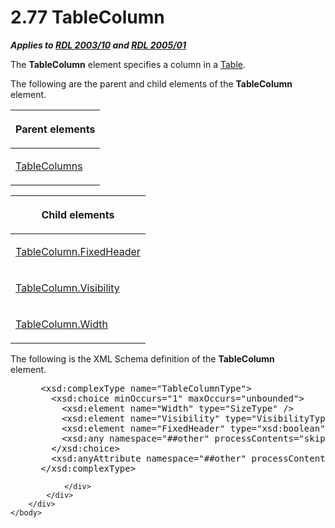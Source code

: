 <html dir="LTR" xmlns:mshelp="http://msdn.microsoft.com/mshelp" xmlns:ddue="http://ddue.schemas.microsoft.com/authoring/2003/5" xmlns:xlink="http://www.w3.org/1999/xlink" xmlns:tool="http://www.microsoft.com/tooltip">
    <head>
        <meta http-equiv="Content-Type" content="text/html; CHARSET=utf-8"></meta>
        <meta name="save" content="history"></meta>
        <title>2.77 TableColumn</title>
        <xml>
            <mshelp:toctitle title="2.77 TableColumn"></mshelp:toctitle>
            <mshelp:rltitle title="[MS-RDL]: TableColumn"></mshelp:rltitle>
            <mshelp:keyword index="A" term="b7098352-0939-46b5-ac72-54ab5a113711"></mshelp:keyword>
            <mshelp:attr name="DCSext.ContentType" value="open specification"></mshelp:attr>
            <mshelp:attr name="AssetID" value="b7098352-0939-46b5-ac72-54ab5a113711"></mshelp:attr>
            <mshelp:attr name="TopicType" value="kbRef"></mshelp:attr>
            <mshelp:attr name="DCSext.Title" value="[MS-RDL]: TableColumn" />
        </xml>
    </head>
    <body>
        <div id="header">
            <h1 class="heading">2.77 TableColumn</h1>
        </div>
        <div id="mainSection">
            <div id="mainBody">
                <div id="allHistory" class="saveHistory"></div>
                <div id="sectionSection0" class="section" name="collapseableSection">
                    

<p><b><i>Applies to </i></b><a href="a7e2ad00-07c8-4f6d-80ab-3ad55df7b233.htm"><b><i>RDL 2003/10</i></b></a><b>
<i>and </i></b><a href="3ebe2912-4958-4832-b391-cad1f5e13338.htm"><b><i>RDL 2005/01</i></b></a></p>

<p>The <b>TableColumn</b> element specifies a column in a <a href="660db744-699e-4ca3-a2d6-a5cab4bcf9b0.htm">Table</a>.</p>

<p>The following are the parent and child elements of the <b>TableColumn</b>
element.</p>

<table>
 <thead>
  <tr>
   <th>
   <p>Parent elements</p>
   </th>
  </tr>
 </thead>
 <tr>
  <td>
  <p><a href="b17c8664-e7b1-433a-ba80-eaf8574c38ff.htm">TableColumns</a>
  </p>
  </td>
 </tr>
</table>

<p> </p>

<table>
 <thead>
  <tr>
   <th>
   <p>Child elements</p>
   </th>
  </tr>
 </thead>
 <tr>
  <td>
  <p><a href="5d588089-8b1e-45ce-9280-c816202b62ae.htm">TableColumn.FixedHeader</a>
  </p>
  </td>
 </tr>
 <tr>
  <td>
  <p><a href="c800335e-0c2c-4055-a72e-158e98b6c798.htm">TableColumn.Visibility</a>
  </p>
  </td>
 </tr>
 <tr>
  <td>
  <p><a href="d489dafa-c530-4cc6-8f4a-e6ed9c2babbc.htm">TableColumn.Width</a>
  </p>
  </td>
 </tr>
</table>

<p>The following is the XML Schema definition of the <b>TableColumn</b>
element.           </p>

<dl>
<dd>
<div><pre> &lt;xsd:complexType name=&quot;TableColumnType&quot;&gt;
   &lt;xsd:choice minOccurs=&quot;1&quot; maxOccurs=&quot;unbounded&quot;&gt;
     &lt;xsd:element name=&quot;Width&quot; type=&quot;SizeType&quot; /&gt;
     &lt;xsd:element name=&quot;Visibility&quot; type=&quot;VisibilityType&quot; minOccurs=&quot;0&quot; /&gt;
     &lt;xsd:element name=&quot;FixedHeader&quot; type=&quot;xsd:boolean&quot; minOccurs=&quot;0&quot; /&gt;
     &lt;xsd:any namespace=&quot;##other&quot; processContents=&quot;skip&quot; /&gt;
   &lt;/xsd:choice&gt;
   &lt;xsd:anyAttribute namespace=&quot;##other&quot; processContents=&quot;skip&quot; /&gt;
 &lt;/xsd:complexType&gt;
</pre></div>
</dd></dl>


                </div>
            </div>
        </div>
    </body>
</html>